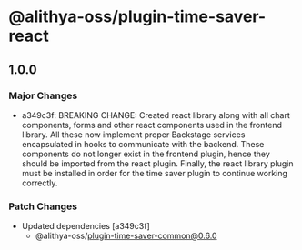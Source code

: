 # @alithya-oss/plugin-time-saver-react

## 1.0.0

### Major Changes

- a349c3f: BREAKING CHANGE: Created react library along with all chart components, forms and other react components used in the frontend library. All these now implement proper Backstage services encapsulated in hooks to communicate with the backend. These components do not longer exist in the frontend plugin, hence they should be imported from the react plugin. Finally, the react library plugin must be installed in order for the time saver plugin to continue working correctly.

### Patch Changes

- Updated dependencies [a349c3f]
  - @alithya-oss/plugin-time-saver-common@0.6.0

